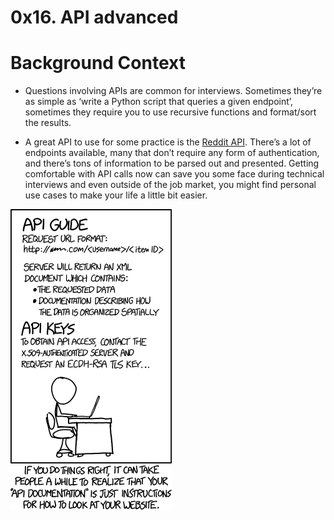 # 0x16. API advanced

# Background Context
* Questions involving APIs are common for interviews. Sometimes they’re as simple as ‘write a Python script that queries a given endpoint’, sometimes they require you to use recursive functions and format/sort the results.

* A great API to use for some practice is the [Reddit API](). There’s a lot of endpoints available, many that don’t require any form of authentication, and there’s tons of information to be parsed out and presented. Getting comfortable with API calls now can save you some face during technical interviews and even outside of the job market, you might find personal use cases to make your life a little bit easier.

![alt text](image.png)